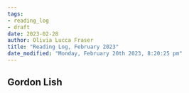 ```yaml
---
tags: 
- reading_log
- draft
date: 2023-02-28
author: Olivia Lucca Fraser
title: "Reading Log, February 2023"
date_modified: "Monday, February 20th 2023, 8:20:25 pm"
---
```



## Gordon Lish
